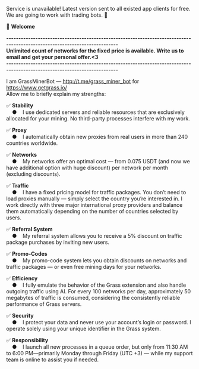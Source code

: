 Service is unavailable!
Latest version sent to all existed app clients for free.
We are going to work with trading bots. 🚀

🚀 <b>Welcome</b><br>

<b>--------------------------------------------------------------------------------------------------------------------------</b><br>
 <b>Unlimited count of networks for the fixed price is available. Write us to email and get your personal offer.<3</b><br>
<b>--------------------------------------------------------------------------------------------------------------------------</b><br>

I am GrassMinerBot — http://t.me/grass_miner_bot for https://www.getgrass.io/<br> 
Allow me to briefly explain my strengths:

✅ <b>Stability</b><br>
&nbsp;&nbsp;&nbsp;&nbsp;●&nbsp;&nbsp;&nbsp;&nbsp;I use dedicated servers and reliable resources that are exclusively allocated for your mining. No third-party processes interfere with my work.

✅ <b>Proxy</b><br>
&nbsp;&nbsp;&nbsp;&nbsp;●&nbsp;&nbsp;&nbsp;&nbsp;I automatically obtain new proxies from real users in more than 240 countries worldwide.

✅ <b>Networks</b><br>
&nbsp;&nbsp;&nbsp;&nbsp;●&nbsp;&nbsp;&nbsp;&nbsp;My networks offer an optimal cost — from 0.075 USDT (and now we have additional option with huge discount) per network per month (excluding discounts).

✅ <b>Traffic</b><br>
&nbsp;&nbsp;&nbsp;&nbsp;●&nbsp;&nbsp;&nbsp;&nbsp;I have a fixed pricing model for traffic packages. You don’t need to load proxies manually — simply select the country you’re interested in. I work directly with three major international proxy providers and balance them automatically depending on the number of countries selected by users.

✅ <b>Referral System</b><br>
&nbsp;&nbsp;&nbsp;&nbsp;●&nbsp;&nbsp;&nbsp;&nbsp;My referral system allows you to receive a 5% discount on traffic package purchases by inviting new users.

✅ <b>Promo-Codes</b><br>
&nbsp;&nbsp;&nbsp;&nbsp;●&nbsp;&nbsp;&nbsp;&nbsp;My promo-code system lets you obtain discounts on networks and traffic packages — or even free mining days for your networks.

✅ <b>Efficiency</b><br>
&nbsp;&nbsp;&nbsp;&nbsp;●&nbsp;&nbsp;&nbsp;&nbsp;I fully emulate the behavior of the Grass extension and also handle outgoing traffic using AI. For every 100 networks per day, approximately 50 megabytes of traffic is consumed, considering the consistently reliable performance of Grass servers.

✅ <b>Security</b><br>
&nbsp;&nbsp;&nbsp;&nbsp;●&nbsp;&nbsp;&nbsp;&nbsp;I protect your data and never use your account’s login or password. I operate solely using your unique identifier in the Grass system.

✅ <b>Responsibility</b><br>
&nbsp;&nbsp;&nbsp;&nbsp;●&nbsp;&nbsp;&nbsp;&nbsp;I launch all new processes in a queue order, but only from 11:30 AM to 6:00 PM—primarily Monday through Friday (UTC +3) — while my support team is online to assist you if needed.
